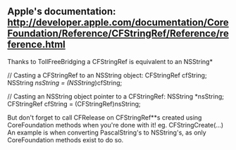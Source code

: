 Apple's documentation:
http://developer.apple.com/documentation/CoreFoundation/Reference/CFStringRef/Reference/reference.html
----

Thanks to TollFreeBridging a CFStringRef is equivalent to an NSString*

    
// Casting a CFStringRef to an NSString object:
CFStringRef cfString;
NSString *nsString = (NSString*)cfString;


    
// Casting an NSString object pointer to a CFStringRef:
NSString *nsString;
CFStringRef cfString = (CFStringRef)nsString;


But don't forget to call CFRelease on CFStringRef**s created using CoreFoundation methods when you're done with it! eg. CFStringCreate(...)
An example is when converting PascalString's to NSString's, as only CoreFoundation methods exist to do so.
